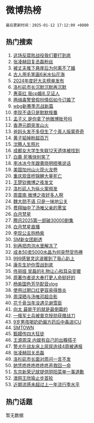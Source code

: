 # 微博热榜

`最后更新时间：2025-01-12 17:12:09 +0800`

## 热门搜索

1. [这场反腐败战役我们要打到底](https://m.weibo.cn/search?containerid=100103type%3D1%26t%3D10%26q%3D%23%E8%BF%99%E5%9C%BA%E5%8F%8D%E8%85%90%E8%B4%A5%E6%88%98%E5%BD%B9%E6%88%91%E4%BB%AC%E8%A6%81%E6%89%93%E5%88%B0%E5%BA%95%23&stream_entry_id=51&isnewpage=1&extparam=seat%3D1%26pos%3D0%26filter_type%3Drealtimehot%26stream_entry_id%3D51%26c_type%3D51%26q%3D%2523%25E8%25BF%2599%25E5%259C%25BA%25E5%258F%258D%25E8%2585%2590%25E8%25B4%25A5%25E6%2588%2598%25E5%25BD%25B9%25E6%2588%2591%25E4%25BB%25AC%25E8%25A6%2581%25E6%2589%2593%25E5%2588%25B0%25E5%25BA%2595%2523%26cate%3D10103%26dgr%3D0%26display_time%3D1736673127%26pre_seqid%3D17366731278130636987156)
1. [张凌赫回复丞磊粉丝](https://m.weibo.cn/search?containerid=100103type%3D1%26t%3D10%26q%3D%23%E5%BC%A0%E5%87%8C%E8%B5%AB%E5%9B%9E%E5%A4%8D%E4%B8%9E%E7%A3%8A%E7%B2%89%E4%B8%9D%23&stream_entry_id=31&isnewpage=1&extparam=seat%3D1%26filter_type%3Drealtimehot%26c_type%3D31%26realpos%3D1%26cate%3D5001%26band_rank%3D1%26pos%3D0%26lcate%3D5001%26stream_entry_id%3D31%26flag%3D1%26q%3D%2523%25E5%25BC%25A0%25E5%2587%258C%25E8%25B5%25AB%25E5%259B%259E%25E5%25A4%258D%25E4%25B8%259E%25E7%25A3%258A%25E7%25B2%2589%25E4%25B8%259D%2523%26dgr%3D0%26display_time%3D1736673127%26pre_seqid%3D17366731278130636987156)
1. [被丈夫推下悬崖后为何离不了婚](https://m.weibo.cn/search?containerid=100103type%3D1%26t%3D10%26q%3D%23%E8%A2%AB%E4%B8%88%E5%A4%AB%E6%8E%A8%E4%B8%8B%E6%82%AC%E5%B4%96%E5%90%8E%E4%B8%BA%E4%BD%95%E7%A6%BB%E4%B8%8D%E4%BA%86%E5%A9%9A%23&stream_entry_id=31&isnewpage=1&extparam=seat%3D1%26filter_type%3Drealtimehot%26c_type%3D31%26realpos%3D2%26cate%3D5001%26band_rank%3D2%26pos%3D1%26lcate%3D5001%26stream_entry_id%3D31%26flag%3D1%26q%3D%2523%25E8%25A2%25AB%25E4%25B8%2588%25E5%25A4%25AB%25E6%258E%25A8%25E4%25B8%258B%25E6%2582%25AC%25E5%25B4%2596%25E5%2590%258E%25E4%25B8%25BA%25E4%25BD%2595%25E7%25A6%25BB%25E4%25B8%258D%25E4%25BA%2586%25E5%25A9%259A%2523%26dgr%3D0%26display_time%3D1736673127%26pre_seqid%3D17366731278130636987156)
1. [古人用毛笔画6米水仙花海](https://m.weibo.cn/search?containerid=100103type%3D1%26t%3D10%26q%3D%23%E5%8F%A4%E4%BA%BA%E7%94%A8%E6%AF%9B%E7%AC%94%E7%94%BB6%E7%B1%B3%E6%B0%B4%E4%BB%99%E8%8A%B1%E6%B5%B7%23&stream_entry_id=31&isnewpage=1&extparam=seat%3D1%26filter_type%3Drealtimehot%26c_type%3D31%26realpos%3D3%26cate%3D5001%26band_rank%3D3%26pos%3D2%26lcate%3D5001%26stream_entry_id%3D31%26flag%3D0%26q%3D%2523%25E5%258F%25A4%25E4%25BA%25BA%25E7%2594%25A8%25E6%25AF%259B%25E7%25AC%2594%25E7%2594%25BB6%25E7%25B1%25B3%25E6%25B0%25B4%25E4%25BB%2599%25E8%258A%25B1%25E6%25B5%25B7%2523%26dgr%3D0%26display_time%3D1736673127%26pre_seqid%3D17366731278130636987156)
1. [2024年度好大夫榜单发布](https://m.weibo.cn/search?containerid=100103type%3D1%26t%3D10%26q%3D%232024%E5%B9%B4%E5%BA%A6%E5%A5%BD%E5%A4%A7%E5%A4%AB%E6%A6%9C%E5%8D%95%E5%8F%91%E5%B8%83%23&stream_entry_id=31&isnewpage=1&extparam=seat%3D1%26adid%3D272490%26filter_type%3Drealtimehot%26c_type%3D31%26cate%3D5001%26band_rank%3D4%26pos%3D3%26lcate%3D5001%26stream_entry_id%3D31%26is_ad_pos%3D1%26q%3D%25232024%25E5%25B9%25B4%25E5%25BA%25A6%25E5%25A5%25BD%25E5%25A4%25A7%25E5%25A4%25AB%25E6%25A6%259C%25E5%258D%2595%25E5%258F%2591%25E5%25B8%2583%2523%26topic_ad%3D1%26dgr%3D0%26display_time%3D1736673127%26pre_seqid%3D17366731278130636987156)
1. [洛杉矶市长沉默沉默再沉默](https://m.weibo.cn/search?containerid=100103type%3D1%26t%3D10%26q%3D%23%E6%B4%9B%E6%9D%89%E7%9F%B6%E5%B8%82%E9%95%BF%E6%B2%89%E9%BB%98%E6%B2%89%E9%BB%98%E5%86%8D%E6%B2%89%E9%BB%98%23&stream_entry_id=31&isnewpage=1&extparam=seat%3D1%26filter_type%3Drealtimehot%26c_type%3D31%26realpos%3D4%26cate%3D5001%26band_rank%3D4%26pos%3D4%26lcate%3D5001%26stream_entry_id%3D31%26flag%3D1%26q%3D%2523%25E6%25B4%259B%25E6%259D%2589%25E7%259F%25B6%25E5%25B8%2582%25E9%2595%25BF%25E6%25B2%2589%25E9%25BB%2598%25E6%25B2%2589%25E9%25BB%2598%25E5%2586%258D%25E6%25B2%2589%25E9%25BB%2598%2523%26dgr%3D0%26display_time%3D1736673127%26pre_seqid%3D17366731278130636987156)
1. [惠英红 我cp婚礼见证人](https://m.weibo.cn/search?containerid=100103type%3D1%26t%3D10%26q%3D%E6%83%A0%E8%8B%B1%E7%BA%A2+%E6%88%91cp%E5%A9%9A%E7%A4%BC%E8%A7%81%E8%AF%81%E4%BA%BA&stream_entry_id=31&isnewpage=1&extparam=seat%3D1%26filter_type%3Drealtimehot%26c_type%3D31%26realpos%3D5%26cate%3D5001%26band_rank%3D5%26pos%3D5%26lcate%3D5001%26stream_entry_id%3D31%26flag%3D2%26q%3D%25E6%2583%25A0%25E8%258B%25B1%25E7%25BA%25A2%2520%25E6%2588%2591cp%25E5%25A9%259A%25E7%25A4%25BC%25E8%25A7%2581%25E8%25AF%2581%25E4%25BA%25BA%26dgr%3D0%26display_time%3D1736673127%26pre_seqid%3D17366731278130636987156)
1. [两缉毒警曾假扮情侣如今订婚了](https://m.weibo.cn/search?containerid=100103type%3D1%26t%3D10%26q%3D%23%E4%B8%A4%E7%BC%89%E6%AF%92%E8%AD%A6%E6%9B%BE%E5%81%87%E6%89%AE%E6%83%85%E4%BE%A3%E5%A6%82%E4%BB%8A%E8%AE%A2%E5%A9%9A%E4%BA%86%23&stream_entry_id=31&isnewpage=1&extparam=seat%3D1%26filter_type%3Drealtimehot%26c_type%3D31%26realpos%3D6%26cate%3D5001%26band_rank%3D6%26pos%3D6%26lcate%3D5001%26stream_entry_id%3D31%26flag%3D32768%26q%3D%2523%25E4%25B8%25A4%25E7%25BC%2589%25E6%25AF%2592%25E8%25AD%25A6%25E6%259B%25BE%25E5%2581%2587%25E6%2589%25AE%25E6%2583%2585%25E4%25BE%25A3%25E5%25A6%2582%25E4%25BB%258A%25E8%25AE%25A2%25E5%25A9%259A%25E4%25BA%2586%2523%26dgr%3D0%26display_time%3D1736673127%26pre_seqid%3D17366731278130636987156)
1. [wbg新赛季志战新篇](https://m.weibo.cn/search?containerid=100103type%3D1%26t%3D10%26q%3D%23wbg%E6%96%B0%E8%B5%9B%E5%AD%A3%E5%BF%97%E6%88%98%E6%96%B0%E7%AF%87%23&stream_entry_id=31&isnewpage=1&extparam=seat%3D1%26adid%3D272297%26filter_type%3Drealtimehot%26c_type%3D31%26cate%3D5001%26band_rank%3D7%26pos%3D7%26lcate%3D5001%26stream_entry_id%3D31%26is_ad_pos%3D1%26q%3D%2523wbg%25E6%2596%25B0%25E8%25B5%259B%25E5%25AD%25A3%25E5%25BF%2597%25E6%2588%2598%25E6%2596%25B0%25E7%25AF%2587%2523%26dgr%3D0%26display_time%3D1736673127%26pre_seqid%3D17366731278130636987156)
1. [李现不语只是默默按番](https://m.weibo.cn/search?containerid=100103type%3D1%26t%3D10%26q%3D%23%E6%9D%8E%E7%8E%B0%E4%B8%8D%E8%AF%AD%E5%8F%AA%E6%98%AF%E9%BB%98%E9%BB%98%E6%8C%89%E7%95%AA%23&stream_entry_id=31&isnewpage=1&extparam=seat%3D1%26filter_type%3Drealtimehot%26c_type%3D31%26realpos%3D7%26cate%3D5001%26band_rank%3D7%26pos%3D8%26lcate%3D5001%26stream_entry_id%3D31%26flag%3D1%26q%3D%2523%25E6%259D%258E%25E7%258E%25B0%25E4%25B8%258D%25E8%25AF%25AD%25E5%258F%25AA%25E6%2598%25AF%25E9%25BB%2598%25E9%25BB%2598%25E6%258C%2589%25E7%2595%25AA%2523%26dgr%3D0%26display_time%3D1736673127%26pre_seqid%3D17366731278130636987156)
1. [孟子义 是你拿了他微博账号吗](https://m.weibo.cn/search?containerid=100103type%3D1%26t%3D10%26q%3D%E5%AD%9F%E5%AD%90%E4%B9%89+%E6%98%AF%E4%BD%A0%E6%8B%BF%E4%BA%86%E4%BB%96%E5%BE%AE%E5%8D%9A%E8%B4%A6%E5%8F%B7%E5%90%97&stream_entry_id=31&isnewpage=1&extparam=seat%3D1%26filter_type%3Drealtimehot%26c_type%3D31%26realpos%3D8%26cate%3D5001%26band_rank%3D8%26pos%3D9%26lcate%3D5001%26stream_entry_id%3D31%26flag%3D1%26q%3D%25E5%25AD%259F%25E5%25AD%2590%25E4%25B9%2589%2520%25E6%2598%25AF%25E4%25BD%25A0%25E6%258B%25BF%25E4%25BA%2586%25E4%25BB%2596%25E5%25BE%25AE%25E5%258D%259A%25E8%25B4%25A6%25E5%258F%25B7%25E5%2590%2597%26dgr%3D0%26display_time%3D1736673127%26pre_seqid%3D17366731278130636987156)
1. [香港元朗突发山火](https://m.weibo.cn/search?containerid=100103type%3D1%26t%3D10%26q%3D%23%E9%A6%99%E6%B8%AF%E5%85%83%E6%9C%97%E7%AA%81%E5%8F%91%E5%B1%B1%E7%81%AB%23&stream_entry_id=31&isnewpage=1&extparam=seat%3D1%26filter_type%3Drealtimehot%26c_type%3D31%26realpos%3D9%26cate%3D5001%26band_rank%3D9%26pos%3D10%26lcate%3D5001%26stream_entry_id%3D31%26flag%3D1%26q%3D%2523%25E9%25A6%2599%25E6%25B8%25AF%25E5%2585%2583%25E6%259C%2597%25E7%25AA%2581%25E5%258F%2591%25E5%25B1%25B1%25E7%2581%25AB%2523%26dgr%3D0%26display_time%3D1736673127%26pre_seqid%3D17366731278130636987156)
1. [爸妈头发不多但生了个真人版蒙奇奇](https://m.weibo.cn/search?containerid=100103type%3D1%26t%3D10%26q%3D%23%E7%88%B8%E5%A6%88%E5%A4%B4%E5%8F%91%E4%B8%8D%E5%A4%9A%E4%BD%86%E7%94%9F%E4%BA%86%E4%B8%AA%E7%9C%9F%E4%BA%BA%E7%89%88%E8%92%99%E5%A5%87%E5%A5%87%23&stream_entry_id=31&isnewpage=1&extparam=seat%3D1%26filter_type%3Drealtimehot%26c_type%3D31%26realpos%3D10%26cate%3D5001%26band_rank%3D10%26pos%3D11%26lcate%3D5001%26stream_entry_id%3D31%26flag%3D0%26q%3D%2523%25E7%2588%25B8%25E5%25A6%2588%25E5%25A4%25B4%25E5%258F%2591%25E4%25B8%258D%25E5%25A4%259A%25E4%25BD%2586%25E7%2594%259F%25E4%25BA%2586%25E4%25B8%25AA%25E7%259C%259F%25E4%25BA%25BA%25E7%2589%2588%25E8%2592%2599%25E5%25A5%2587%25E5%25A5%2587%2523%26dgr%3D0%26display_time%3D1736673127%26pre_seqid%3D17366731278130636987156)
1. [黄子韬掉粉超百万](https://m.weibo.cn/search?containerid=100103type%3D1%26t%3D10%26q%3D%23%E9%BB%84%E5%AD%90%E9%9F%AC%E6%8E%89%E7%B2%89%E8%B6%85%E7%99%BE%E4%B8%87%23&stream_entry_id=31&isnewpage=1&extparam=seat%3D1%26filter_type%3Drealtimehot%26c_type%3D31%26realpos%3D11%26cate%3D5001%26band_rank%3D11%26pos%3D12%26lcate%3D5001%26stream_entry_id%3D31%26flag%3D2%26q%3D%2523%25E9%25BB%2584%25E5%25AD%2590%25E9%259F%25AC%25E6%258E%2589%25E7%25B2%2589%25E8%25B6%2585%25E7%2599%25BE%25E4%25B8%2587%2523%26dgr%3D0%26display_time%3D1736673127%26pre_seqid%3D17366731278130636987156)
1. [沈腾人生照片](https://m.weibo.cn/search?containerid=100103type%3D1%26t%3D10%26q%3D%23%E6%B2%88%E8%85%BE%E4%BA%BA%E7%94%9F%E7%85%A7%E7%89%87%23&stream_entry_id=31&isnewpage=1&extparam=seat%3D1%26filter_type%3Drealtimehot%26c_type%3D31%26realpos%3D12%26cate%3D5001%26band_rank%3D12%26pos%3D13%26lcate%3D5001%26stream_entry_id%3D31%26flag%3D1%26q%3D%2523%25E6%25B2%2588%25E8%2585%25BE%25E4%25BA%25BA%25E7%2594%259F%25E7%2585%25A7%25E7%2589%2587%2523%26dgr%3D0%26display_time%3D1736673127%26pre_seqid%3D17366731278130636987156)
1. [成都女大学生失联12天遗体被找到](https://m.weibo.cn/search?containerid=100103type%3D1%26t%3D10%26q%3D%23%E6%88%90%E9%83%BD%E5%A5%B3%E5%A4%A7%E5%AD%A6%E7%94%9F%E5%A4%B1%E8%81%9412%E5%A4%A9%E9%81%97%E4%BD%93%E8%A2%AB%E6%89%BE%E5%88%B0%23&stream_entry_id=31&isnewpage=1&extparam=seat%3D1%26filter_type%3Drealtimehot%26c_type%3D31%26realpos%3D13%26cate%3D5001%26band_rank%3D13%26pos%3D14%26lcate%3D5001%26stream_entry_id%3D31%26flag%3D2%26q%3D%2523%25E6%2588%2590%25E9%2583%25BD%25E5%25A5%25B3%25E5%25A4%25A7%25E5%25AD%25A6%25E7%2594%259F%25E5%25A4%25B1%25E8%2581%259412%25E5%25A4%25A9%25E9%2581%2597%25E4%25BD%2593%25E8%25A2%25AB%25E6%2589%25BE%25E5%2588%25B0%2523%26dgr%3D0%26display_time%3D1736673127%26pre_seqid%3D17366731278130636987156)
1. [白鹿 死嘴快别笑了](https://m.weibo.cn/search?containerid=100103type%3D1%26t%3D10%26q%3D%E7%99%BD%E9%B9%BF+%E6%AD%BB%E5%98%B4%E5%BF%AB%E5%88%AB%E7%AC%91%E4%BA%86&stream_entry_id=31&isnewpage=1&extparam=seat%3D1%26filter_type%3Drealtimehot%26c_type%3D31%26realpos%3D14%26cate%3D5001%26band_rank%3D14%26pos%3D15%26lcate%3D5001%26stream_entry_id%3D31%26flag%3D2%26q%3D%25E7%2599%25BD%25E9%25B9%25BF%2520%25E6%25AD%25BB%25E5%2598%25B4%25E5%25BF%25AB%25E5%2588%25AB%25E7%25AC%2591%25E4%25BA%2586%26dgr%3D0%26display_time%3D1736673127%26pre_seqid%3D17366731278130636987156)
1. [李冰冰今年跟黄晓明捂嘴说话](https://m.weibo.cn/search?containerid=100103type%3D1%26t%3D10%26q%3D%23%E6%9D%8E%E5%86%B0%E5%86%B0%E4%BB%8A%E5%B9%B4%E8%B7%9F%E9%BB%84%E6%99%93%E6%98%8E%E6%8D%82%E5%98%B4%E8%AF%B4%E8%AF%9D%23&stream_entry_id=31&isnewpage=1&extparam=seat%3D1%26filter_type%3Drealtimehot%26c_type%3D31%26realpos%3D15%26cate%3D5001%26band_rank%3D15%26pos%3D16%26lcate%3D5001%26stream_entry_id%3D31%26flag%3D0%26q%3D%2523%25E6%259D%258E%25E5%2586%25B0%25E5%2586%25B0%25E4%25BB%258A%25E5%25B9%25B4%25E8%25B7%259F%25E9%25BB%2584%25E6%2599%2593%25E6%2598%258E%25E6%258D%2582%25E5%2598%25B4%25E8%25AF%25B4%25E8%25AF%259D%2523%26dgr%3D0%26display_time%3D1736673127%26pre_seqid%3D17366731278130636987156)
1. [美国加州山火现火龙卷](https://m.weibo.cn/search?containerid=100103type%3D1%26t%3D10%26q%3D%23%E7%BE%8E%E5%9B%BD%E5%8A%A0%E5%B7%9E%E5%B1%B1%E7%81%AB%E7%8E%B0%E7%81%AB%E9%BE%99%E5%8D%B7%23&stream_entry_id=31&isnewpage=1&extparam=seat%3D1%26filter_type%3Drealtimehot%26c_type%3D31%26realpos%3D16%26cate%3D5001%26band_rank%3D16%26pos%3D17%26lcate%3D5001%26stream_entry_id%3D31%26flag%3D0%26q%3D%2523%25E7%25BE%258E%25E5%259B%25BD%25E5%258A%25A0%25E5%25B7%259E%25E5%25B1%25B1%25E7%2581%25AB%25E7%258E%25B0%25E7%2581%25AB%25E9%25BE%2599%25E5%258D%25B7%2523%26dgr%3D0%26display_time%3D1736673127%26pre_seqid%3D17366731278130636987156)
1. [重庆观音桥锦鲤大量死亡](https://m.weibo.cn/search?containerid=100103type%3D1%26t%3D10%26q%3D%23%E9%87%8D%E5%BA%86%E8%A7%82%E9%9F%B3%E6%A1%A5%E9%94%A6%E9%B2%A4%E5%A4%A7%E9%87%8F%E6%AD%BB%E4%BA%A1%23&stream_entry_id=31&isnewpage=1&extparam=seat%3D1%26filter_type%3Drealtimehot%26c_type%3D31%26realpos%3D17%26cate%3D5001%26band_rank%3D17%26pos%3D18%26lcate%3D5001%26stream_entry_id%3D31%26flag%3D1%26q%3D%2523%25E9%2587%258D%25E5%25BA%2586%25E8%25A7%2582%25E9%259F%25B3%25E6%25A1%25A5%25E9%2594%25A6%25E9%25B2%25A4%25E5%25A4%25A7%25E9%2587%258F%25E6%25AD%25BB%25E4%25BA%25A1%2523%26dgr%3D0%26display_time%3D1736673127%26pre_seqid%3D17366731278130636987156)
1. [王楚钦微博之夜发文](https://m.weibo.cn/search?containerid=100103type%3D1%26t%3D10%26q%3D%23%E7%8E%8B%E6%A5%9A%E9%92%A6%E5%BE%AE%E5%8D%9A%E4%B9%8B%E5%A4%9C%E5%8F%91%E6%96%87%23&stream_entry_id=31&isnewpage=1&extparam=seat%3D1%26filter_type%3Drealtimehot%26c_type%3D31%26realpos%3D18%26cate%3D5001%26band_rank%3D18%26pos%3D19%26lcate%3D5001%26stream_entry_id%3D31%26flag%3D1%26q%3D%2523%25E7%258E%258B%25E6%25A5%259A%25E9%2592%25A6%25E5%25BE%25AE%25E5%258D%259A%25E4%25B9%258B%25E5%25A4%259C%25E5%258F%2591%25E6%2596%2587%2523%26dgr%3D0%26display_time%3D1736673127%26pre_seqid%3D17366731278130636987156)
1. [洛杉矶人为纵火案频发](https://m.weibo.cn/search?containerid=100103type%3D1%26t%3D10%26q%3D%23%E6%B4%9B%E6%9D%89%E7%9F%B6%E4%BA%BA%E4%B8%BA%E7%BA%B5%E7%81%AB%E6%A1%88%E9%A2%91%E5%8F%91%23&stream_entry_id=31&isnewpage=1&extparam=seat%3D1%26filter_type%3Drealtimehot%26c_type%3D31%26realpos%3D19%26cate%3D5001%26band_rank%3D19%26pos%3D20%26lcate%3D5001%26stream_entry_id%3D31%26flag%3D0%26q%3D%2523%25E6%25B4%259B%25E6%259D%2589%25E7%259F%25B6%25E4%25BA%25BA%25E4%25B8%25BA%25E7%25BA%25B5%25E7%2581%25AB%25E6%25A1%2588%25E9%25A2%2591%25E5%258F%2591%2523%26dgr%3D0%26display_time%3D1736673127%26pre_seqid%3D17366731278130636987156)
1. [周震南 微博之夜好多人啊](https://m.weibo.cn/search?containerid=100103type%3D1%26t%3D10%26q%3D%E5%91%A8%E9%9C%87%E5%8D%97+%E5%BE%AE%E5%8D%9A%E4%B9%8B%E5%A4%9C%E5%A5%BD%E5%A4%9A%E4%BA%BA%E5%95%8A&stream_entry_id=31&isnewpage=1&extparam=seat%3D1%26filter_type%3Drealtimehot%26c_type%3D31%26realpos%3D20%26cate%3D5001%26band_rank%3D20%26pos%3D21%26lcate%3D5001%26stream_entry_id%3D31%26flag%3D1%26q%3D%25E5%2591%25A8%25E9%259C%2587%25E5%258D%2597%2520%25E5%25BE%25AE%25E5%258D%259A%25E4%25B9%258B%25E5%25A4%259C%25E5%25A5%25BD%25E5%25A4%259A%25E4%25BA%25BA%25E5%2595%258A%26dgr%3D0%26display_time%3D1736673127%26pre_seqid%3D17366731278130636987156)
1. [魏大勋不语 只是一味地公关](https://m.weibo.cn/search?containerid=100103type%3D1%26t%3D10%26q%3D%E9%AD%8F%E5%A4%A7%E5%8B%8B%E4%B8%8D%E8%AF%AD+%E5%8F%AA%E6%98%AF%E4%B8%80%E5%91%B3%E5%9C%B0%E5%85%AC%E5%85%B3&stream_entry_id=31&isnewpage=1&extparam=seat%3D1%26filter_type%3Drealtimehot%26c_type%3D31%26realpos%3D21%26cate%3D5001%26band_rank%3D21%26pos%3D22%26lcate%3D5001%26stream_entry_id%3D31%26flag%3D0%26q%3D%25E9%25AD%258F%25E5%25A4%25A7%25E5%258B%258B%25E4%25B8%258D%25E8%25AF%25AD%2520%25E5%258F%25AA%25E6%2598%25AF%25E4%25B8%2580%25E5%2591%25B3%25E5%259C%25B0%25E5%2585%25AC%25E5%2585%25B3%26dgr%3D0%26display_time%3D1736673127%26pre_seqid%3D17366731278130636987156)
1. [费翔抽中了汤唯父亲的墨宝](https://m.weibo.cn/search?containerid=100103type%3D1%26t%3D10%26q%3D%23%E8%B4%B9%E7%BF%94%E6%8A%BD%E4%B8%AD%E4%BA%86%E6%B1%A4%E5%94%AF%E7%88%B6%E4%BA%B2%E7%9A%84%E5%A2%A8%E5%AE%9D%23&stream_entry_id=31&isnewpage=1&extparam=seat%3D1%26filter_type%3Drealtimehot%26c_type%3D31%26realpos%3D22%26cate%3D5001%26band_rank%3D22%26pos%3D23%26lcate%3D5001%26stream_entry_id%3D31%26flag%3D2%26q%3D%2523%25E8%25B4%25B9%25E7%25BF%2594%25E6%258A%25BD%25E4%25B8%25AD%25E4%25BA%2586%25E6%25B1%25A4%25E5%2594%25AF%25E7%2588%25B6%25E4%25BA%25B2%25E7%259A%2584%25E5%25A2%25A8%25E5%25AE%259D%2523%26dgr%3D0%26display_time%3D1736673127%26pre_seqid%3D17366731278130636987156)
1. [白月梵星](https://m.weibo.cn/search?containerid=100103type%3D1%26t%3D10%26q%3D%E7%99%BD%E6%9C%88%E6%A2%B5%E6%98%9F&stream_entry_id=31&isnewpage=1&extparam=seat%3D1%26filter_type%3Drealtimehot%26c_type%3D31%26realpos%3D23%26cate%3D5001%26band_rank%3D23%26pos%3D24%26lcate%3D5001%26stream_entry_id%3D31%26flag%3D0%26q%3D%25E7%2599%25BD%25E6%259C%2588%25E6%25A2%25B5%25E6%2598%259F%26dgr%3D0%26display_time%3D1736673127%26pre_seqid%3D17366731278130636987156)
1. [腾讯2025第一部破30000剧集](https://m.weibo.cn/search?containerid=100103type%3D1%26t%3D10%26q%3D%E8%85%BE%E8%AE%AF2025%E7%AC%AC%E4%B8%80%E9%83%A8%E7%A0%B430000%E5%89%A7%E9%9B%86&stream_entry_id=31&isnewpage=1&extparam=seat%3D1%26filter_type%3Drealtimehot%26c_type%3D31%26realpos%3D24%26cate%3D5001%26band_rank%3D24%26pos%3D25%26lcate%3D5001%26stream_entry_id%3D31%26flag%3D2%26q%3D%25E8%2585%25BE%25E8%25AE%25AF2025%25E7%25AC%25AC%25E4%25B8%2580%25E9%2583%25A8%25E7%25A0%25B430000%25E5%2589%25A7%25E9%259B%2586%26dgr%3D0%26display_time%3D1736673127%26pre_seqid%3D17366731278130636987156)
1. [白月梵星直播](https://m.weibo.cn/search?containerid=100103type%3D1%26t%3D10%26q%3D%E7%99%BD%E6%9C%88%E6%A2%B5%E6%98%9F%E7%9B%B4%E6%92%AD&stream_entry_id=31&isnewpage=1&extparam=seat%3D1%26filter_type%3Drealtimehot%26c_type%3D31%26realpos%3D25%26cate%3D5001%26band_rank%3D25%26pos%3D26%26lcate%3D5001%26stream_entry_id%3D31%26flag%3D1%26q%3D%25E7%2599%25BD%25E6%259C%2588%25E6%25A2%25B5%25E6%2598%259F%25E7%259B%25B4%25E6%2592%25AD%26dgr%3D0%26display_time%3D1736673127%26pre_seqid%3D17366731278130636987156)
1. [李现公主抱杨紫](https://m.weibo.cn/search?containerid=100103type%3D1%26t%3D10%26q%3D%23%E6%9D%8E%E7%8E%B0%E5%85%AC%E4%B8%BB%E6%8A%B1%E6%9D%A8%E7%B4%AB%23&stream_entry_id=31&isnewpage=1&extparam=seat%3D1%26filter_type%3Drealtimehot%26c_type%3D31%26realpos%3D26%26cate%3D5001%26band_rank%3D26%26pos%3D27%26lcate%3D5001%26stream_entry_id%3D31%26flag%3D0%26q%3D%2523%25E6%259D%258E%25E7%258E%25B0%25E5%2585%25AC%25E4%25B8%25BB%25E6%258A%25B1%25E6%259D%25A8%25E7%25B4%25AB%2523%26dgr%3D0%26display_time%3D1736673127%26pre_seqid%3D17366731278130636987156)
1. [SM新女团剧透](https://m.weibo.cn/search?containerid=100103type%3D1%26t%3D10%26q%3D%23SM%E6%96%B0%E5%A5%B3%E5%9B%A2%E5%89%A7%E9%80%8F%23&stream_entry_id=31&isnewpage=1&extparam=seat%3D1%26filter_type%3Drealtimehot%26c_type%3D31%26realpos%3D27%26cate%3D5001%26band_rank%3D27%26pos%3D28%26lcate%3D5001%26stream_entry_id%3D31%26flag%3D1%26q%3D%2523SM%25E6%2596%25B0%25E5%25A5%25B3%25E5%259B%25A2%25E5%2589%25A7%25E9%2580%258F%2523%26dgr%3D0%26display_time%3D1736673127%26pre_seqid%3D17366731278130636987156)
1. [别再把肉泡水里解冻了](https://m.weibo.cn/search?containerid=100103type%3D1%26t%3D10%26q%3D%23%E5%88%AB%E5%86%8D%E6%8A%8A%E8%82%89%E6%B3%A1%E6%B0%B4%E9%87%8C%E8%A7%A3%E5%86%BB%E4%BA%86%23&stream_entry_id=31&isnewpage=1&extparam=seat%3D1%26filter_type%3Drealtimehot%26c_type%3D31%26realpos%3D28%26cate%3D5001%26band_rank%3D28%26pos%3D29%26lcate%3D5001%26stream_entry_id%3D31%26flag%3D1%26q%3D%2523%25E5%2588%25AB%25E5%2586%258D%25E6%258A%258A%25E8%2582%2589%25E6%25B3%25A1%25E6%25B0%25B4%25E9%2587%258C%25E8%25A7%25A3%25E5%2586%25BB%25E4%25BA%2586%2523%26dgr%3D0%26display_time%3D1736673127%26pre_seqid%3D17366731278130636987156)
1. [成本50卖5000水晶为何突然受热捧](https://m.weibo.cn/search?containerid=100103type%3D1%26t%3D10%26q%3D%23%E6%88%90%E6%9C%AC50%E5%8D%965000%E6%B0%B4%E6%99%B6%E4%B8%BA%E4%BD%95%E7%AA%81%E7%84%B6%E5%8F%97%E7%83%AD%E6%8D%A7%23&stream_entry_id=31&isnewpage=1&extparam=seat%3D1%26filter_type%3Drealtimehot%26c_type%3D31%26realpos%3D29%26cate%3D5001%26band_rank%3D29%26pos%3D30%26lcate%3D5001%26stream_entry_id%3D31%26flag%3D1%26q%3D%2523%25E6%2588%2590%25E6%259C%25AC50%25E5%258D%25965000%25E6%25B0%25B4%25E6%2599%25B6%25E4%25B8%25BA%25E4%25BD%2595%25E7%25AA%2581%25E7%2584%25B6%25E5%258F%2597%25E7%2583%25AD%25E6%258D%25A7%2523%26dgr%3D0%26display_time%3D1736673127%26pre_seqid%3D17366731278130636987156)
1. [999感冒灵这波暖到了我心趴上](https://m.weibo.cn/search?containerid=100103type%3D1%26t%3D10%26q%3D%23999%E6%84%9F%E5%86%92%E7%81%B5%E8%BF%99%E6%B3%A2%E6%9A%96%E5%88%B0%E4%BA%86%E6%88%91%E5%BF%83%E8%B6%B4%E4%B8%8A%23&stream_entry_id=31&isnewpage=1&extparam=seat%3D1%26adid%3D272379%26filter_type%3Drealtimehot%26c_type%3D31%26realpos%3D30%26cate%3D5001%26band_rank%3D30%26pos%3D31%26lcate%3D5001%26stream_entry_id%3D31%26flag%3D1%26q%3D%2523999%25E6%2584%259F%25E5%2586%2592%25E7%2581%25B5%25E8%25BF%2599%25E6%25B3%25A2%25E6%259A%2596%25E5%2588%25B0%25E4%25BA%2586%25E6%2588%2591%25E5%25BF%2583%25E8%25B6%25B4%25E4%25B8%258A%2523%26dgr%3D0%26display_time%3D1736673127%26pre_seqid%3D17366731278130636987156)
1. [康先生护你雪战到底](https://m.weibo.cn/search?containerid=100103type%3D1%26t%3D10%26q%3D%23%E5%BA%B7%E5%85%88%E7%94%9F%E6%8A%A4%E4%BD%A0%E9%9B%AA%E6%88%98%E5%88%B0%E5%BA%95%23&stream_entry_id=31&isnewpage=1&extparam=seat%3D1%26adid%3D272127%26filter_type%3Drealtimehot%26c_type%3D31%26realpos%3D31%26cate%3D5001%26band_rank%3D31%26pos%3D32%26lcate%3D5001%26stream_entry_id%3D31%26flag%3D1%26q%3D%2523%25E5%25BA%25B7%25E5%2585%2588%25E7%2594%259F%25E6%258A%25A4%25E4%25BD%25A0%25E9%259B%25AA%25E6%2588%2598%25E5%2588%25B0%25E5%25BA%2595%2523%26dgr%3D0%26display_time%3D1736673127%26pre_seqid%3D17366731278130636987156)
1. [佟丽娅 吴磊的礼物让心和耳朵变暖](https://m.weibo.cn/search?containerid=100103type%3D1%26t%3D10%26q%3D%E4%BD%9F%E4%B8%BD%E5%A8%85+%E5%90%B4%E7%A3%8A%E7%9A%84%E7%A4%BC%E7%89%A9%E8%AE%A9%E5%BF%83%E5%92%8C%E8%80%B3%E6%9C%B5%E5%8F%98%E6%9A%96&stream_entry_id=31&isnewpage=1&extparam=seat%3D1%26filter_type%3Drealtimehot%26c_type%3D31%26realpos%3D32%26cate%3D5001%26band_rank%3D32%26pos%3D33%26lcate%3D5001%26stream_entry_id%3D31%26flag%3D1%26q%3D%25E4%25BD%259F%25E4%25B8%25BD%25E5%25A8%2585%2520%25E5%2590%25B4%25E7%25A3%258A%25E7%259A%2584%25E7%25A4%25BC%25E7%2589%25A9%25E8%25AE%25A9%25E5%25BF%2583%25E5%2592%258C%25E8%2580%25B3%25E6%259C%25B5%25E5%258F%2598%25E6%259A%2596%26dgr%3D0%26display_time%3D1736673127%26pre_seqid%3D17366731278130636987156)
1. [原著作者说大奉打更人命挺好的](https://m.weibo.cn/search?containerid=100103type%3D1%26t%3D10%26q%3D%23%E5%8E%9F%E8%91%97%E4%BD%9C%E8%80%85%E8%AF%B4%E5%A4%A7%E5%A5%89%E6%89%93%E6%9B%B4%E4%BA%BA%E5%91%BD%E6%8C%BA%E5%A5%BD%E7%9A%84%23&stream_entry_id=31&isnewpage=1&extparam=seat%3D1%26filter_type%3Drealtimehot%26c_type%3D31%26realpos%3D33%26cate%3D5001%26band_rank%3D33%26pos%3D34%26lcate%3D5001%26stream_entry_id%3D31%26flag%3D1%26q%3D%2523%25E5%258E%259F%25E8%2591%2597%25E4%25BD%259C%25E8%2580%2585%25E8%25AF%25B4%25E5%25A4%25A7%25E5%25A5%2589%25E6%2589%2593%25E6%259B%25B4%25E4%25BA%25BA%25E5%2591%25BD%25E6%258C%25BA%25E5%25A5%25BD%25E7%259A%2584%2523%26dgr%3D0%26display_time%3D1736673127%26pre_seqid%3D17366731278130636987156)
1. [杨紫国色芳华配音vlog](https://m.weibo.cn/search?containerid=100103type%3D1%26t%3D10%26q%3D%23%E6%9D%A8%E7%B4%AB%E5%9B%BD%E8%89%B2%E8%8A%B3%E5%8D%8E%E9%85%8D%E9%9F%B3vlog%23&stream_entry_id=31&isnewpage=1&extparam=seat%3D1%26filter_type%3Drealtimehot%26c_type%3D31%26realpos%3D34%26cate%3D5001%26band_rank%3D34%26pos%3D35%26lcate%3D5001%26stream_entry_id%3D31%26flag%3D1%26q%3D%2523%25E6%259D%25A8%25E7%25B4%25AB%25E5%259B%25BD%25E8%2589%25B2%25E8%258A%25B3%25E5%258D%258E%25E9%2585%258D%25E9%259F%25B3vlog%2523%26dgr%3D0%26display_time%3D1736673127%26pre_seqid%3D17366731278130636987156)
1. [使用过期口红更容易得唇炎](https://m.weibo.cn/search?containerid=100103type%3D1%26t%3D10%26q%3D%23%E4%BD%BF%E7%94%A8%E8%BF%87%E6%9C%9F%E5%8F%A3%E7%BA%A2%E6%9B%B4%E5%AE%B9%E6%98%93%E5%BE%97%E5%94%87%E7%82%8E%23&stream_entry_id=31&isnewpage=1&extparam=seat%3D1%26filter_type%3Drealtimehot%26c_type%3D31%26realpos%3D35%26cate%3D5001%26band_rank%3D35%26pos%3D36%26lcate%3D5001%26stream_entry_id%3D31%26flag%3D0%26q%3D%2523%25E4%25BD%25BF%25E7%2594%25A8%25E8%25BF%2587%25E6%259C%259F%25E5%258F%25A3%25E7%25BA%25A2%25E6%259B%25B4%25E5%25AE%25B9%25E6%2598%2593%25E5%25BE%2597%25E5%2594%2587%25E7%2582%258E%2523%26dgr%3D0%26display_time%3D1736673127%26pre_seqid%3D17366731278130636987156)
1. [周深晒与汤唯邓超合影](https://m.weibo.cn/search?containerid=100103type%3D1%26t%3D10%26q%3D%23%E5%91%A8%E6%B7%B1%E6%99%92%E4%B8%8E%E6%B1%A4%E5%94%AF%E9%82%93%E8%B6%85%E5%90%88%E5%BD%B1%23&stream_entry_id=31&isnewpage=1&extparam=seat%3D1%26filter_type%3Drealtimehot%26c_type%3D31%26realpos%3D36%26cate%3D5001%26band_rank%3D36%26pos%3D37%26lcate%3D5001%26stream_entry_id%3D31%26flag%3D1%26q%3D%2523%25E5%2591%25A8%25E6%25B7%25B1%25E6%2599%2592%25E4%25B8%258E%25E6%25B1%25A4%25E5%2594%25AF%25E9%2582%2593%25E8%25B6%2585%25E5%2590%2588%25E5%25BD%25B1%2523%26dgr%3D0%26display_time%3D1736673127%26pre_seqid%3D17366731278130636987156)
1. [花千骨当年没遇见谢雪臣](https://m.weibo.cn/search?containerid=100103type%3D1%26t%3D10%26q%3D%E8%8A%B1%E5%8D%83%E9%AA%A8%E5%BD%93%E5%B9%B4%E6%B2%A1%E9%81%87%E8%A7%81%E8%B0%A2%E9%9B%AA%E8%87%A3&stream_entry_id=31&isnewpage=1&extparam=seat%3D1%26filter_type%3Drealtimehot%26c_type%3D31%26realpos%3D37%26cate%3D5001%26band_rank%3D37%26pos%3D38%26lcate%3D5001%26stream_entry_id%3D31%26flag%3D1%26q%3D%25E8%258A%25B1%25E5%258D%2583%25E9%25AA%25A8%25E5%25BD%2593%25E5%25B9%25B4%25E6%25B2%25A1%25E9%2581%2587%25E8%25A7%2581%25E8%25B0%25A2%25E9%259B%25AA%25E8%2587%25A3%26dgr%3D0%26display_time%3D1736673127%26pre_seqid%3D17366731278130636987156)
1. [向太 最能干的就是最倒霉的](https://m.weibo.cn/search?containerid=100103type%3D1%26t%3D10%26q%3D%E5%90%91%E5%A4%AA+%E6%9C%80%E8%83%BD%E5%B9%B2%E7%9A%84%E5%B0%B1%E6%98%AF%E6%9C%80%E5%80%92%E9%9C%89%E7%9A%84&stream_entry_id=31&isnewpage=1&extparam=seat%3D1%26filter_type%3Drealtimehot%26c_type%3D31%26realpos%3D38%26cate%3D5001%26band_rank%3D38%26pos%3D39%26lcate%3D5001%26stream_entry_id%3D31%26flag%3D1%26q%3D%25E5%2590%2591%25E5%25A4%25AA%2520%25E6%259C%2580%25E8%2583%25BD%25E5%25B9%25B2%25E7%259A%2584%25E5%25B0%25B1%25E6%2598%25AF%25E6%259C%2580%25E5%2580%2592%25E9%259C%2589%25E7%259A%2584%26dgr%3D0%26display_time%3D1736673127%26pre_seqid%3D17366731278130636987156)
1. [一俄军士兵被普京授勋获赠战刀](https://m.weibo.cn/search?containerid=100103type%3D1%26t%3D10%26q%3D%23%E4%B8%80%E4%BF%84%E5%86%9B%E5%A3%AB%E5%85%B5%E8%A2%AB%E6%99%AE%E4%BA%AC%E6%8E%88%E5%8B%8B%E8%8E%B7%E8%B5%A0%E6%88%98%E5%88%80%23&stream_entry_id=31&isnewpage=1&extparam=seat%3D1%26filter_type%3Drealtimehot%26c_type%3D31%26realpos%3D39%26cate%3D5001%26band_rank%3D39%26pos%3D40%26lcate%3D5001%26stream_entry_id%3D31%26flag%3D1%26q%3D%2523%25E4%25B8%2580%25E4%25BF%2584%25E5%2586%259B%25E5%25A3%25AB%25E5%2585%25B5%25E8%25A2%25AB%25E6%2599%25AE%25E4%25BA%25AC%25E6%258E%2588%25E5%258B%258B%25E8%258E%25B7%25E8%25B5%25A0%25E6%2588%2598%25E5%2588%2580%2523%26dgr%3D0%26display_time%3D1736673127%26pre_seqid%3D17366731278130636987156)
1. [9岁男孩喝奶奶偏方药后中毒进ICU](https://m.weibo.cn/search?containerid=100103type%3D1%26t%3D10%26q%3D%239%E5%B2%81%E7%94%B7%E5%AD%A9%E5%96%9D%E5%A5%B6%E5%A5%B6%E5%81%8F%E6%96%B9%E8%8D%AF%E5%90%8E%E4%B8%AD%E6%AF%92%E8%BF%9BICU%23&stream_entry_id=31&isnewpage=1&extparam=seat%3D1%26filter_type%3Drealtimehot%26c_type%3D31%26realpos%3D40%26cate%3D5001%26band_rank%3D40%26pos%3D41%26lcate%3D5001%26stream_entry_id%3D31%26flag%3D0%26q%3D%25239%25E5%25B2%2581%25E7%2594%25B7%25E5%25AD%25A9%25E5%2596%259D%25E5%25A5%25B6%25E5%25A5%25B6%25E5%2581%258F%25E6%2596%25B9%25E8%258D%25AF%25E5%2590%258E%25E4%25B8%25AD%25E6%25AF%2592%25E8%25BF%259BICU%2523%26dgr%3D0%26display_time%3D1736673127%26pre_seqid%3D17366731278130636987156)
1. [SMTOWN](https://m.weibo.cn/search?containerid=100103type%3D1%26t%3D10%26q%3DSMTOWN&stream_entry_id=31&isnewpage=1&extparam=seat%3D1%26filter_type%3Drealtimehot%26c_type%3D31%26realpos%3D41%26cate%3D5001%26band_rank%3D41%26pos%3D42%26lcate%3D5001%26stream_entry_id%3D31%26flag%3D1%26q%3DSMTOWN%26dgr%3D0%26display_time%3D1736673127%26pre_seqid%3D17366731278130636987156)
1. [甄嬛传四大狂徒](https://m.weibo.cn/search?containerid=100103type%3D1%26t%3D10%26q%3D%E7%94%84%E5%AC%9B%E4%BC%A0%E5%9B%9B%E5%A4%A7%E7%8B%82%E5%BE%92&stream_entry_id=31&isnewpage=1&extparam=seat%3D1%26filter_type%3Drealtimehot%26c_type%3D31%26realpos%3D42%26cate%3D5001%26band_rank%3D42%26pos%3D43%26lcate%3D5001%26stream_entry_id%3D31%26flag%3D1%26q%3D%25E7%2594%2584%25E5%25AC%259B%25E4%25BC%25A0%25E5%259B%259B%25E5%25A4%25A7%25E7%258B%2582%25E5%25BE%2592%26dgr%3D0%26display_time%3D1736673127%26pre_seqid%3D17366731278130636987156)
1. [王源周深 内娱有自己的出糗搭子](https://m.weibo.cn/search?containerid=100103type%3D1%26t%3D10%26q%3D%E7%8E%8B%E6%BA%90%E5%91%A8%E6%B7%B1+%E5%86%85%E5%A8%B1%E6%9C%89%E8%87%AA%E5%B7%B1%E7%9A%84%E5%87%BA%E7%B3%97%E6%90%AD%E5%AD%90&stream_entry_id=31&isnewpage=1&extparam=seat%3D1%26filter_type%3Drealtimehot%26c_type%3D31%26realpos%3D43%26cate%3D5001%26band_rank%3D43%26pos%3D44%26lcate%3D5001%26stream_entry_id%3D31%26flag%3D0%26q%3D%25E7%258E%258B%25E6%25BA%2590%25E5%2591%25A8%25E6%25B7%25B1%2520%25E5%2586%2585%25E5%25A8%25B1%25E6%259C%2589%25E8%2587%25AA%25E5%25B7%25B1%25E7%259A%2584%25E5%2587%25BA%25E7%25B3%2597%25E6%2590%25AD%25E5%25AD%2590%26dgr%3D0%26display_time%3D1736673127%26pre_seqid%3D17366731278130636987156)
1. [警犬在战友床上尿尿连续4周被通报](https://m.weibo.cn/search?containerid=100103type%3D1%26t%3D10%26q%3D%23%E8%AD%A6%E7%8A%AC%E5%9C%A8%E6%88%98%E5%8F%8B%E5%BA%8A%E4%B8%8A%E5%B0%BF%E5%B0%BF%E8%BF%9E%E7%BB%AD4%E5%91%A8%E8%A2%AB%E9%80%9A%E6%8A%A5%23&stream_entry_id=31&isnewpage=1&extparam=seat%3D1%26filter_type%3Drealtimehot%26c_type%3D31%26realpos%3D44%26cate%3D5001%26band_rank%3D44%26pos%3D45%26lcate%3D5001%26stream_entry_id%3D31%26flag%3D0%26q%3D%2523%25E8%25AD%25A6%25E7%258A%25AC%25E5%259C%25A8%25E6%2588%2598%25E5%258F%258B%25E5%25BA%258A%25E4%25B8%258A%25E5%25B0%25BF%25E5%25B0%25BF%25E8%25BF%259E%25E7%25BB%25AD4%25E5%2591%25A8%25E8%25A2%25AB%25E9%2580%259A%25E6%258A%25A5%2523%26dgr%3D0%26display_time%3D1736673127%26pre_seqid%3D17366731278130636987156)
1. [张凌赫回关丞磊](https://m.weibo.cn/search?containerid=100103type%3D1%26t%3D10%26q%3D%23%E5%BC%A0%E5%87%8C%E8%B5%AB%E5%9B%9E%E5%85%B3%E4%B8%9E%E7%A3%8A%23&stream_entry_id=31&isnewpage=1&extparam=seat%3D1%26filter_type%3Drealtimehot%26c_type%3D31%26realpos%3D45%26cate%3D5001%26band_rank%3D45%26pos%3D46%26lcate%3D5001%26stream_entry_id%3D31%26flag%3D1%26q%3D%2523%25E5%25BC%25A0%25E5%2587%258C%25E8%25B5%25AB%25E5%259B%259E%25E5%2585%25B3%25E4%25B8%259E%25E7%25A3%258A%2523%26dgr%3D0%26display_time%3D1736673127%26pre_seqid%3D17366731278130636987156)
1. [洛杉矶市长面对质问一言不发](https://m.weibo.cn/search?containerid=100103type%3D1%26t%3D10%26q%3D%23%E6%B4%9B%E6%9D%89%E7%9F%B6%E5%B8%82%E9%95%BF%E9%9D%A2%E5%AF%B9%E8%B4%A8%E9%97%AE%E4%B8%80%E8%A8%80%E4%B8%8D%E5%8F%91%23&stream_entry_id=31&isnewpage=1&extparam=seat%3D1%26filter_type%3Drealtimehot%26c_type%3D31%26realpos%3D46%26cate%3D5001%26band_rank%3D46%26pos%3D47%26lcate%3D5001%26stream_entry_id%3D31%26flag%3D1%26q%3D%2523%25E6%25B4%259B%25E6%259D%2589%25E7%259F%25B6%25E5%25B8%2582%25E9%2595%25BF%25E9%259D%25A2%25E5%25AF%25B9%25E8%25B4%25A8%25E9%2597%25AE%25E4%25B8%2580%25E8%25A8%2580%25E4%25B8%258D%25E5%258F%2591%2523%26dgr%3D0%26display_time%3D1736673127%26pre_seqid%3D17366731278130636987156)
1. [她凭咚咚咚咚咚咚声救回一命](https://m.weibo.cn/search?containerid=100103type%3D1%26t%3D10%26q%3D%23%E5%A5%B9%E5%87%AD%E5%92%9A%E5%92%9A%E5%92%9A%E5%92%9A%E5%92%9A%E5%92%9A%E5%A3%B0%E6%95%91%E5%9B%9E%E4%B8%80%E5%91%BD%23&stream_entry_id=31&isnewpage=1&extparam=seat%3D1%26filter_type%3Drealtimehot%26c_type%3D31%26realpos%3D47%26cate%3D5001%26band_rank%3D47%26pos%3D48%26lcate%3D5001%26stream_entry_id%3D31%26flag%3D32768%26q%3D%2523%25E5%25A5%25B9%25E5%2587%25AD%25E5%2592%259A%25E5%2592%259A%25E5%2592%259A%25E5%2592%259A%25E5%2592%259A%25E5%2592%259A%25E5%25A3%25B0%25E6%2595%2591%25E5%259B%259E%25E4%25B8%2580%25E5%2591%25BD%2523%26dgr%3D0%26display_time%3D1736673127%26pre_seqid%3D17366731278130636987156)
1. [东京新荣记就提供阴阳菜单一事道歉](https://m.weibo.cn/search?containerid=100103type%3D1%26t%3D10%26q%3D%23%E4%B8%9C%E4%BA%AC%E6%96%B0%E8%8D%A3%E8%AE%B0%E5%B0%B1%E6%8F%90%E4%BE%9B%E9%98%B4%E9%98%B3%E8%8F%9C%E5%8D%95%E4%B8%80%E4%BA%8B%E9%81%93%E6%AD%89%23&stream_entry_id=31&isnewpage=1&extparam=seat%3D1%26filter_type%3Drealtimehot%26c_type%3D31%26realpos%3D48%26cate%3D5001%26band_rank%3D48%26pos%3D49%26lcate%3D5001%26stream_entry_id%3D31%26flag%3D0%26q%3D%2523%25E4%25B8%259C%25E4%25BA%25AC%25E6%2596%25B0%25E8%258D%25A3%25E8%25AE%25B0%25E5%25B0%25B1%25E6%258F%2590%25E4%25BE%259B%25E9%2598%25B4%25E9%2598%25B3%25E8%258F%259C%25E5%258D%2595%25E4%25B8%2580%25E4%25BA%258B%25E9%2581%2593%25E6%25AD%2589%2523%26dgr%3D0%26display_time%3D1736673127%26pre_seqid%3D17366731278130636987156)
1. [澳网王欣瑜止步首轮](https://m.weibo.cn/search?containerid=100103type%3D1%26t%3D10%26q%3D%23%E6%BE%B3%E7%BD%91%E7%8E%8B%E6%AC%A3%E7%91%9C%E6%AD%A2%E6%AD%A5%E9%A6%96%E8%BD%AE%23&stream_entry_id=31&isnewpage=1&extparam=seat%3D1%26filter_type%3Drealtimehot%26c_type%3D31%26realpos%3D49%26cate%3D5001%26band_rank%3D49%26pos%3D50%26lcate%3D5001%26stream_entry_id%3D31%26flag%3D1%26q%3D%2523%25E6%25BE%25B3%25E7%25BD%2591%25E7%258E%258B%25E6%25AC%25A3%25E7%2591%259C%25E6%25AD%25A2%25E6%25AD%25A5%25E9%25A6%2596%25E8%25BD%25AE%2523%26dgr%3D0%26display_time%3D1736673127%26pre_seqid%3D17366731278130636987156)
1. [近期流感未超过上一年流行季水平](https://m.weibo.cn/search?containerid=100103type%3D1%26t%3D10%26q%3D%23%E8%BF%91%E6%9C%9F%E6%B5%81%E6%84%9F%E6%9C%AA%E8%B6%85%E8%BF%87%E4%B8%8A%E4%B8%80%E5%B9%B4%E6%B5%81%E8%A1%8C%E5%AD%A3%E6%B0%B4%E5%B9%B3%23&stream_entry_id=31&isnewpage=1&extparam=seat%3D1%26filter_type%3Drealtimehot%26c_type%3D31%26realpos%3D50%26cate%3D5001%26band_rank%3D50%26pos%3D51%26lcate%3D5001%26stream_entry_id%3D31%26flag%3D0%26q%3D%2523%25E8%25BF%2591%25E6%259C%259F%25E6%25B5%2581%25E6%2584%259F%25E6%259C%25AA%25E8%25B6%2585%25E8%25BF%2587%25E4%25B8%258A%25E4%25B8%2580%25E5%25B9%25B4%25E6%25B5%2581%25E8%25A1%258C%25E5%25AD%25A3%25E6%25B0%25B4%25E5%25B9%25B3%2523%26dgr%3D0%26display_time%3D1736673127%26pre_seqid%3D17366731278130636987156)

## 热门话题

暂无数据
